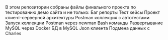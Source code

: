 В этом репозитории собраны файлы финального проекта по тестированию демо сайта и не только:
Баг репорты
Тест кейсы
Проект клиент-серверной архитектуры
Postman коллекция с автотестами
Запуск коллекции Postman через newman
Bash команды
Развертывание MySQL через Docker
БД в MySQL
Json клиента
Подмена данных с Charles
